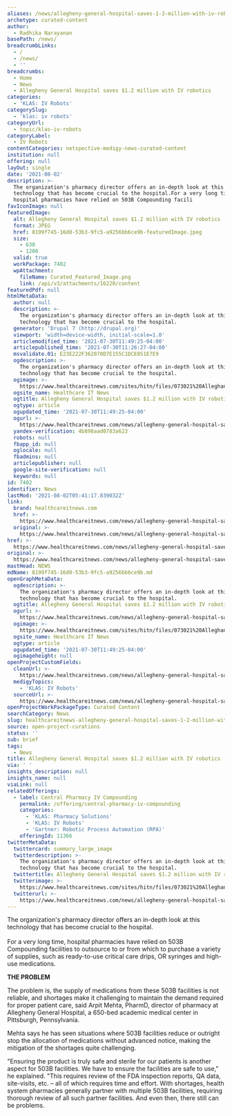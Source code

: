 ```yaml
---
aliases: /news/allegheny-general-hospital-saves-1-2-million-with-iv-robotics
archetype: curated-content
author:
  - Radhika Narayanan
basePath: /news/
breadcrumbLinks:
  - /
  - /news/
  - ''
breadcrumbs:
  - Home
  - News
  - Allegheny General Hospital saves $1.2 million with IV robotics
categories:
  - 'KLAS: IV Robots'
categorySlug:
  - 'klas: iv robots'
categoryUrl:
  - topic/klas-iv-robots
categoryLabel:
  - IV Robots
contentCategories: netspective-medigy-news-curated-content
institution: null
offering: null
layOut: single
date: '2021-08-02'
description: >-
  The organization's pharmacy director offers an in-depth look at this
  technology that has become crucial to the hospital.For a very long time,
  hospital pharmacies have relied on 503B Compounding facili
favIconImage: null
featuredImage:
  alt: Allegheny General Hospital saves $1.2 million with IV robotics
  format: JPEG
  href: 8199f745-16d0-53b3-9fc5-a9256bb6ce9b-featuredImage.jpeg
  size:
    - 630
    - 1200
  valid: true
  workPackage: 7402
  wpAttachment:
    fileName: Curated_Featured_Image.png
    link: /api/v3/attachments/16220/content
featuredPdf: null
htmlMetaData:
  author: null
  description: >-
    The organization's pharmacy director offers an in-depth look at this
    technology that has become crucial to the hospital.
  generator: 'Drupal 7 (http://drupal.org)'
  viewport: 'width=device-width, initial-scale=1.0'
  articlemodified_time: '2021-07-30T11:49:25-04:00'
  articlepublished_time: '2021-07-30T11:26:27-04:00'
  msvalidate.01: E23E222F362070D7E155C1DCE851E7E9
  ogdescription: >-
    The organization's pharmacy director offers an in-depth look at this
    technology that has become crucial to the hospital.
  ogimage: >-
    https://www.healthcareitnews.com/sites/hitn/files/073021%20Alleghany%20Hospital%20IV%20Robot%201200.png
  ogsite_name: Healthcare IT News
  ogtitle: Allegheny General Hospital saves $1.2 million with IV robotics
  ogtype: article
  ogupdated_time: '2021-07-30T11:49:25-04:00'
  ogurl: >-
    https://www.healthcareitnews.com/news/allegheny-general-hospital-saves-12-million-iv-robotics
  yandex-verification: 4b898aad0783a623
  robots: null
  fbapp_id: null
  oglocale: null
  fbadmins: null
  articlepublisher: null
  google-site-verification: null
  keywords: null
id: 7402
identifier: News
lastMod: '2021-08-02T05:41:17.839032Z'
link:
  brand: healthcareitnews.com
  href: >-
    https://www.healthcareitnews.com/news/allegheny-general-hospital-saves-12-million-iv-robotics
  original: >-
    https://www.healthcareitnews.com/news/allegheny-general-hospital-saves-12-million-iv-robotics
href: >-
  https://www.healthcareitnews.com/news/allegheny-general-hospital-saves-12-million-iv-robotics
original: >-
  https://www.healthcareitnews.com/news/allegheny-general-hospital-saves-12-million-iv-robotics
mastHead: NEWS
mdName: 8199f745-16d0-53b3-9fc5-a9256bb6ce9b.md
openGraphMetaData:
  ogdescription: >-
    The organization's pharmacy director offers an in-depth look at this
    technology that has become crucial to the hospital.
  ogtitle: Allegheny General Hospital saves $1.2 million with IV robotics
  ogurl: >-
    https://www.healthcareitnews.com/news/allegheny-general-hospital-saves-12-million-iv-robotics
  ogimage: >-
    https://www.healthcareitnews.com/sites/hitn/files/073021%20Alleghany%20Hospital%20IV%20Robot%201200.png
  ogsite_name: Healthcare IT News
  ogtype: article
  ogupdated_time: '2021-07-30T11:49:25-04:00'
  ogimageheight: null
openProjectCustomFields:
  cleanUrl: >-
    https://www.healthcareitnews.com/news/allegheny-general-hospital-saves-12-million-iv-robotics
  medigyTopics:
    - 'KLAS: IV Robots'
  sourceUrl: >-
    https://www.healthcareitnews.com/news/allegheny-general-hospital-saves-12-million-iv-robotics
openProjectWorkPackageType: Curated Content
searchCategory: News
slug: healthcareitnews-allegheny-general-hospital-saves-1-2-million-with-iv-robotics
source: open-project-curations
status: ''
sub: brief
tags:
  - News
title: Allegheny General Hospital saves $1.2 million with IV robotics
via: ' '
insights_description: null
insights_name: null
viaLink: null
relatedOfferings:
  - label: Central Pharmacy IV Compounding
    permalink: /offering/central-pharmacy-iv-compounding
    categories:
      - 'KLAS: Pharmacy Solutions'
      - 'KLAS: IV Robots'
      - 'Gartner: Robotic Process Automation (RPA)'
    offeringId: 11366
twitterMetaData:
  twittercard: summary_large_image
  twitterdescription: >-
    The organization's pharmacy director offers an in-depth look at this
    technology that has become crucial to the hospital.
  twittertitle: Allegheny General Hospital saves $1.2 million with IV robotics
  twitterimage: >-
    https://www.healthcareitnews.com/sites/hitn/files/073021%20Alleghany%20Hospital%20IV%20Robot%201200.png
  twitterurl: >-
    https://www.healthcareitnews.com/news/allegheny-general-hospital-saves-12-million-iv-robotics
---
```

<p>The organization's pharmacy director offers an in-depth look at this technology that has become crucial to the hospital.<br><br>For a very long time, hospital pharmacies have relied on 503B Compounding facilities to outsource to or from which to purchase a variety of supplies, such as ready-to-use critical care drips, OR syringes and high-use medications.</p><p><strong>THE PROBLEM</strong></p><p>The problem is, the supply of medications from these 503B facilities is not reliable, and shortages make it challenging to maintain the demand required for proper patient care, said Arpit Mehta, PharmD, director of pharmacy at Allegheny General Hospital, a 650-bed academic medical center in Pittsburgh, Pennsylvania.&nbsp;</p><p>Mehta says he has seen situations where 503B facilities reduce&nbsp;or outright stop&nbsp;the allocation of medications without advanced notice, making the mitigation of the shortages quite challenging.</p><p>"Ensuring the product is truly safe and sterile for our patients is another aspect for 503B facilities.&nbsp;We have to ensure the facilities are safe to use," he explained. "This requires review of the FDA inspection reports, QA data, site-visits, etc. – all of which requires time and effort. With shortages, health system pharmacies generally partner with multiple 503B facilities, requiring thorough review of all such partner facilities. And even then, there still can be problems.</p>